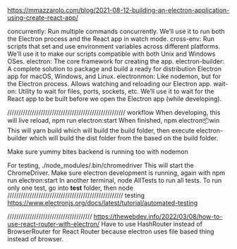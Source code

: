 https://mmazzarolo.com/blog/2021-08-12-building-an-electron-application-using-create-react-app/

concurrently: Run multiple commands concurrently. We’ll use it to run both the Electron process and the React app in watch mode.
cross-env: Run scripts that set and use environment variables across different platforms. We’ll use it to make our scripts compatible with both Unix and Windows OSes.
electron: The core framework for creating the app.
electron-builder: A complete solution to package and build a ready for distribution Electron app for macOS, Windows, and Linux.
electronmon: Like nodemon, but for the Electron process. Allows watching and reloading our Electron app.
wait-on: Utility to wait for files, ports, sockets, etc. We’ll use it to wait for the React app to be built before we open the Electron app (while developing).

/////////////////////////////////////////////////////
workflow
When developing, this will live reload,
    npm run electron:start 
When finished,
    npm electron:package:win
This will yarn build which will build the build folder, then execute electron-builder which will build the dist folder from the based on the build folder.

Make sure yummy bites backend is running too with
    nodemon

For testing, 
    ./node_modules/.bin/chromedriver
This will start the ChromeDriver. Make sure electron development is running, again with
    npm run electron:start 
In another terminal, 
    node AllTests
to run all tests. To run only one test, go into __test__ folder, then 
    node <File name of test>
////////////////////////////////////////////////////
testing
https://www.electronjs.org/docs/latest/tutorial/automated-testing

//////////////////////////////////////
https://thewebdev.info/2022/03/08/how-to-use-react-router-with-electron/
Have to use HashRouter instead of BrowserRouter for React Router because electron uses file based thing instead of browser.